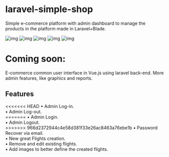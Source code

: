 # laravel-simple-shop
Simple e-commerce platform with admin dashboard to manage the products in the platform made in Laravel+Blade.

![img](https://i.imgur.com/bvpppNF.png)
![img](https://i.imgur.com/i6LlOzv.png)
![img](https://i.imgur.com/xSLiTqc.png)
![img](https://i.imgur.com/9fB4QKD.png)
![img](https://i.imgur.com/nqbTtKS.png)


<h1>Coming soon:</h1>
E-commerce common user interface in Vue.js using laravel back-end.
More admin features, like graphics and reports.

<h2>Features</h2>
<<<<<<< HEAD
• Admin Log-in. <br/>
• Admin Log-out. <br/>
=======
• Admin Login. <br/>
• Admin Logout. <br/>
>>>>>>> 966d2372944c4e58d381f33e26ac8463a76ebe1b
• Password Recover via email. <br/>
• New great Flights creation. <br/>
• Remove and edit existing flights. <br/>
• Add images to better define the created flights. <br/>
